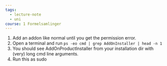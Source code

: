 ```yaml
---
tags:
  - lecture-note
  - uni
course: 1 Formelsamlinger
---
```


1. Add an addon like normal until you get the permission error.
2. Open a terminal and run ``ps -eo cmd | grep AddOnInstaller | head -n 1``
3. You should see AddOnProductInstaller from your installation dir with (very) long cmd line arguments.
4. Run this as sudo